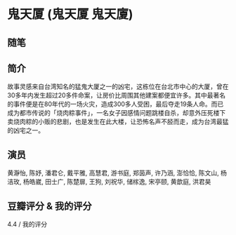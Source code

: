 # 鬼天厦 (鬼天厦 鬼天廈)

## 随笔

## 简介

故事灵感来自台湾知名的猛鬼大厦之一的凶宅，这栋位在台北市中心的大厦，曾在30多年内发生超过20多件命案，让房价比周围其他建案都便宜许多。其中最著名的事件便是在80年代的一场火灾，造成300多人受困，最后夺走19条人命。而已成为都市传说的「烧肉粽事件」，一名女子因感情问题跳楼自杀，却意外压死楼下卖烧肉粽的小贩的悲剧，也是发生在此大楼，让恐怖名声不胫而走，成为台湾最猛的凶宅之一。

## 演员

黄瀞怡, 陈妤, 潘君仑, 戴平雅, 高慧君, 游书庭, 郑茵声, 许乃涵, 澎恰恰, 陈文山, 杨洁玫, 杨皓崴, 田士广, 陈楚扉, 王狗, 刘祝华, 储榢逸, 宋亭颐, 黄歆庭, 洪君昊

## 豆瓣评分 & 我的评分

4.4 / 我的评分
